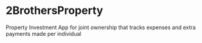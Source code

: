 # 2BrothersProperty
Property Investment App for joint ownership that tracks expenses and extra payments made per individual

